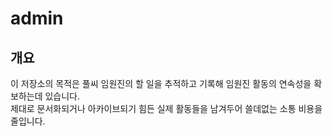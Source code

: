 # admin

## 개요

이 저장소의 목적은 풀씨 임원진의 할 일을 추적하고 기록해 임원진 활동의 연속성을 확보하는데 있습니다.  
제대로 문서화되거나 아카이브되기 힘든 실제 활동들을 남겨두어 쓸데없는 소통 비용을 줄입니다.  
